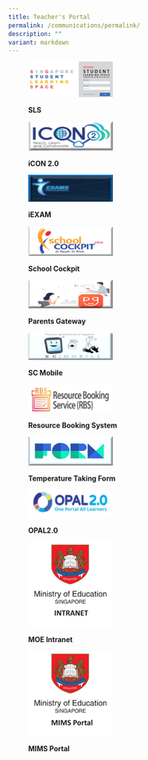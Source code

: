 ```yaml
---
title: Teacher's Portal
permalink: /communications/permalink/
description: ""
variant: markdown
---
```

<figure>

<a href="https://vle.learning.moe.edu.sg/login"> <img style="width:40%;height:50%" src="/images/Communications/Capture.jpg"></a>

<figcaption>

<strong> SLS </strong>

</figcaption>

</figure>

<figure>

<a href="https://icon.moe.edu.sg/"> <img style="width:40%;height:50%" src="/images/Communications/icon.jpg"></a>

<figcaption>

<strong> iCON 2.0 </strong>

</figcaption>

</figure>
	
<figure>

<a href="https://myexamduty.seab.gov.sg/auth/login/"> <img style="width:40%;height:50%" src="/images/Communications/iexams.jpg"></a>

<figcaption>

<strong> iEXAM </strong>

</figcaption>

</figure>

<figure>

<a href="https://schoolcockpit.moe.gov.sg/"> <img style="width:40%;height:50%" src="/images/Communications/SchoolCockpit.jpg"></a>

<figcaption>

<strong> School Cockpit </strong>

</figcaption>

</figure>

<figure>

<a href="https://pg.moe.edu.sg/"> <img style="width:40%;height:50%" src="/images/Communications/pg.jpg"></a>

<figcaption>

<strong> Parents Gateway </strong>

</figcaption>

</figure>

<figure>

<a href="https://scmobile.moe.edu.sg/"> <img style="width:40%;height:50%" src="/images/Communications/scmobile.jpg"></a>

<figcaption>

<strong> SC Mobile </strong>

</figcaption>

</figure>

<figure>

<a href="https://rbs.avero-tech.com/login.html"> <img style="width:40%;height:50%" src="/images/Communications/rbs.jpg"></a>

<figcaption>

<strong>Resource Booking System </strong>

</figcaption>

</figure>

<figure>

<a href="https://form.gov.sg/65964d46fec9850012839740"> <img style="width:40%;height:50%" src="/images/Communications/form.jpg"></a>

<figcaption>

<strong>Temperature Taking Form </strong>

</figcaption>

</figure>

<figure>

<a href="https://opal2.moe.edu.sg/"> <img style="width:40%;height:50%" src="/images/Communications/opal.jpg"></a>

<figcaption>

<strong>OPAL2.0 </strong>

</figcaption>
	</figure>
	<figure>

<a href="https://intranet.moe.gov.sg/Pages/Home.aspx"> <img style="width:40%;height:50%" src="/images/Communications/moe_logo_1.jpg"></a>
<figcaption>
<strong>MOE Intranet </strong>
</figcaption>
		</figure>
<figure>

<a href="https://idp.mims.moe.gov.sg/nidp/app/login"> <img style="width:40%;height:50%" src="/images/Communications/moe_mims.jpg"></a>
<figcaption>
<strong>MIMS Portal </strong>
</figcaption>
	</figure>

